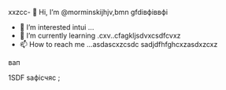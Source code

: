 xxzcc- 👋 Hi, I’m @morminskijhjv,bmn gfdівфіввфі
- 👀 I’m interested intui ...
- 🌱 I’m currently learning .cxv..cfagkljsdvxcsdfcvxz
- 📫 How to reach me ...asdascxzcsdc
sadjdfhfghcxzasdxzcxz
<!---vxcasdfasdf
morminskij/morminskij is a ✨ specialxsa ✨ gbfrepository becausecaitsx `README.md` (this file) appears on your GitHub profile.
You can click the Preview link to take a look at your changes.сми
--->вап
1SDF
saфісчяс
;
